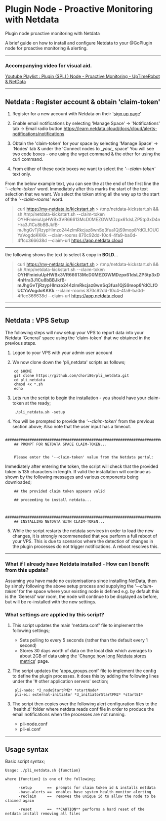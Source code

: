 # Plugin Node - Proactive Monitoring with Netdata
Plugin node proactive monitoring with Netdata

A brief guide on how to install and configure Netdata to your @GoPlugin node for proactive monitoring & alerting.

---
### Accompanying video for visual aid.

[Youtube Playlist : Plugin ($PLI ) Node - Proactive Monitoring - UpTimeRobot & NetData](https://www.youtube.com/watch?v=3EcVNHADik0&list=PL2_76-uvpc8xr4h22XCpayMVgdKPbhy2b)

---
## Netdata : Register account & obtain 'claim-token'

  1. Register for a new account with Netdata on their '[sign up page](https://app.netdata.cloud/?utm_source=website&utm_content=top_navigation_sign_up)'

  2. Enable email notifications by selecting 'Manage Space' -> 'Notifications' tab -> Email radio button
        https://learn.netdata.cloud/docs/cloud/alerts-notifications/notifications

  3. Obtain the 'claim-token' for your space by selecting 'Manage Space' -> 'Nodes' tab & under the 'Connect nodes to _\_your\__ space'  You will see two code boxes - one using the wget command & the other for using the curl command.

  4. From either of these code boxes we want to select the _'--claim-token'_ text only.

  From the below example text, you can see the at the end of the first line the _'--claim-token'_ word. Immediately after this marks the start of the text selection that we want.  We select the token string all the way up to the start of the _'--claim-rooms'_ word.

>curl https://my-netdata.io/kickstart.sh > /tmp/netdata-kickstart.sh && sh /tmp/netdata-kickstart.sh --claim-token    OYHFmieiuUpHWBx3VR66613McD0MEZGWMDzpx61dsLZP5tp3xD4nHra3J1Cu8bBBJkfB-mJhgGvTjRzypHlmzo244zlmRkcjaz8wnSq3fua1QjS9mop8YdCLfOUCYaVogdoKKKk --claim-rooms 870c92dd-10c4-4fa9-ba0d-4ffcc366638d --claim-url https://app.netdata.cloud

---

the following shows the text to select & copy in **BOLD**...

>curl https://my-netdata.io/kickstart.sh > /tmp/netdata-kickstart.sh && sh /tmp/netdata-kickstart.sh --claim-token    **OYHFmieiuUpHWBx3VR66613McD0MEZGWMDzpx61dsLZP5tp3xD4nHra3J1Cu8bBBJkfB-mJhgGvTjRzypHlmzo244zlmRkcjaz8wnSq3fua1QjS9mop8YdCLfOUCYaVogdoKKKk** --claim-rooms 870c92dd-10c4-4fa9-ba0d-4ffcc366638d --claim-url https://app.netdata.cloud

---
---

## Netdata : VPS Setup

The following steps will now setup your VPS to report data into your Netdata 'General' space using the 'claim-token' that we obtained in the previous steps.

  1. Logon to your VPS with your admin user account

  2. We now clone down the 'pli_netdata' scripts as follows;

```
    cd $HOME
    git clone https://github.com/chori86/pli_netdata.git
    cd pli_netdata
    chmod +x *.sh
    echo
```


  3. Lets run the script to begin the installation - you should have your claim-token at the ready;

```
    ./pli_netdata.sh -setup
```


  4. You will be prompted to provide the _'--claim-token'_ from the previous section above;
     Also note that the user input has a timeout.


```
    #########################################################################
    ## PROMPT FOR NETDATA SPACE CLAIM-TOKEN...


    Please enter the '--claim-token' value from the Netdata portal:
```

   Immediately after entering the token, the script will check that the provided token is 135 characters in length. If valid the installation will continue as shown by the following messages and various components being downloaded;

```
    ## the provided claim token appears valid

    ## proceeding to install netdata...


    #########################################################################
    ## INSTALLING NETDATA WITH CLAIM-TOKEN...
```

  5. While the script restarts the netdata services in order to load the new changes, it is strongly recommeneded that you perform a full reboot of your VPS.  This is due to scenarios where the detection of changes in the plugin processes do not trigger notifications. A reboot resolves this.

---

### What if I already have Netdata installed - How can I benefit from this update?

Assuming you have made no customisations since installing NetData, then by simply following the above setup process and supplying the _'--claim-token'_ for the space where your existing node is defined e.g. by default this is the 'General' war room, the node will continue to be displayed as before, but will be re-installed with the new settings.

### What settings are applied by this script?

1. This script updates the main 'netdata.conf' file to implement the following settings;

    - Sets polling to every 5 seconds (rather than the default every 1 second)
    - Stores 30 days worth of data on the local disk which averages to about 2GB of data using the '[Change how long Netdata stores metrics](https://learn.netdata.cloud/docs/store/change-metrics-storage)' page.


2. The script updates the 'apps_groups.conf' file to implement the config to define the plugin processes. It does this by adding the following lines under the '# other application servers' section;

        pli-node: *2_nodeStartPM2* *startNode*
        pli-ei: external-initiator *3_initiatorStartPM2* *startEI*


3. The script then copies over the following alert configuration files to the 'health.d' folder where netdata reads conf file in order to produce the email notifications when the processes are not running.

    - pli-node.conf
    - pli-ei.conf


---
## Usage syntax

Basic script syntax;

    Usage: ./pli_netdata.sh {function}

    where {function} is one of the following;

          -setup       ==  prompts for claim token id & installs netdata
          -base-alerts ==  enables base system health monitor alerting
          -reclaim     ==  removes the unique id to allow the node to be claimed again

          -reset       ==  **CAUTION** performs a hard reset of the netdata install removing all files

